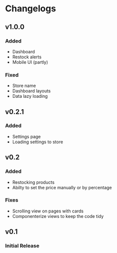 # Changelogs

## v1.0.0

### Added

* Dashboard
* Restock alerts
* Mobile UI (partly)

### Fixed

* Store name
* Dashboard layouts
* Data lazy loading

## v0.2.1

### Added

* Settings page
* Loading settings to store

## v0.2

### Added

* Restocking products
* Abilty to set the price manually or by percentage

### Fixes

* Scrolling view on pages with cards
* Componenterize views to keep the code tidy

## v0.1

### Initial Release